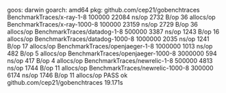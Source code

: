 goos: darwin
goarch: amd64
pkg: github.com/cep21/gobenchtraces
BenchmarkTraces/x-ray-1-8         	  100000	     22084 ns/op	    2732 B/op	      36 allocs/op
BenchmarkTraces/x-ray-1000-8      	  100000	     23159 ns/op	    2729 B/op	      36 allocs/op
BenchmarkTraces/datadog-1-8       	  500000	      3387 ns/op	    1243 B/op	      16 allocs/op
BenchmarkTraces/datadog-1000-8    	 1000000	      2035 ns/op	    1241 B/op	      17 allocs/op
BenchmarkTraces/openjaeger-1-8    	 1000000	      1013 ns/op	     482 B/op	       5 allocs/op
BenchmarkTraces/openjaeger-1000-8 	 3000000	       594 ns/op	     417 B/op	       4 allocs/op
BenchmarkTraces/newrelic-1-8      	  500000	      4813 ns/op	    1744 B/op	      11 allocs/op
BenchmarkTraces/newrelic-1000-8   	  300000	      6174 ns/op	    1746 B/op	      11 allocs/op
PASS
ok  	github.com/cep21/gobenchtraces	19.171s
